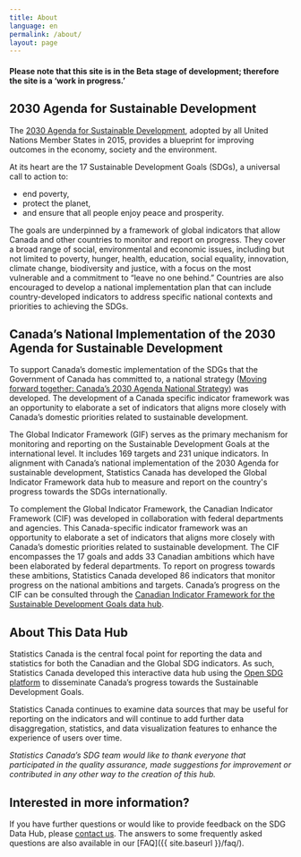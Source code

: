 ```yaml
---
title: About
language: en
permalink: /about/
layout: page
---
```


#### Please note that this site is in the Beta stage of development; therefore the site is a ‘work in progress.’

## 2030 Agenda for Sustainable Development
The <a href="https://sdgs.un.org/2030agenda">2030 Agenda for Sustainable Development</a>, adopted by all United Nations Member States in 2015, provides a blueprint for improving outcomes in the economy, society and the environment. 

At its heart are the 17 Sustainable Development Goals (SDGs), a universal call to action to:
* end poverty,
* protect the planet,
* and ensure that all people enjoy peace and prosperity.

The goals are underpinned by a framework of global indicators that allow Canada and other countries to monitor and report on progress. They cover a broad range of social, environmental and economic issues, including but not limited to poverty, hunger, health, education, social equality, innovation, climate change, biodiversity and justice, with a focus on the most vulnerable and a commitment to “leave no one behind.” Countries are also encouraged to develop a national implementation plan that can include country-developed indicators to address specific national contexts and priorities to achieving the SDGs.

## Canada’s National Implementation of the 2030 Agenda for Sustainable Development
To support Canada’s domestic implementation of the SDGs that the Government of Canada has committed to, a national strategy (<a href="https://www.canada.ca/en/employment-social-development/programs/agenda-2030/moving-forward.html">Moving forward together: Canada’s 2030 Agenda National Strategy</a>) was developed.  The development of a Canada specific indicator framework was an opportunity to elaborate a set of indicators that aligns more closely with Canada’s domestic priorities related to sustainable development.

The Global Indicator Framework (GIF) serves as the primary mechanism for monitoring and reporting on the Sustainable Development Goals at the international level. It includes 169 targets and 231 unique indicators. In alignment with Canada’s national implementation of the 2030 Agenda for sustainable development, Statistics Canada has developed the Global Indicator Framework data hub to measure and report on the country's progress towards the SDGs internationally.

To complement the Global Indicator Framework, the Canadian Indicator Framework (CIF) was developed in collaboration with federal departments and agencies. This Canada-specific indicator framework was an opportunity to elaborate a set of indicators that aligns more closely with Canada’s domestic priorities related to sustainable development. The CIF encompasses the 17 goals and adds 33 Canadian ambitions which have been elaborated by federal departments. To report on progress towards these ambitions, Statistics Canada developed 86 indicators that monitor progress on the national ambitions and targets. Canada’s progress on the CIF can be consulted through the <a href="https://sdgcif-data-canada-oddcic-donnee.github.io/">Canadian Indicator Framework for the Sustainable Development Goals data hub</a>.

## About This Data Hub
Statistics Canada is the central focal point for reporting the data and statistics for both the Canadian and the Global SDG indicators. As such, Statistics Canada developed this interactive data hub using the <a href="https://open-sdg.org/">Open SDG platform</a> to disseminate Canada’s progress towards the Sustainable Development Goals.

Statistics Canada continues to examine data sources that may be useful for reporting on the indicators and will continue to add further data disaggregation, statistics, and data visualization features to enhance the experience of users over time.

<em>Statistics Canada’s SDG team would like to thank everyone that participated in the quality assurance, made suggestions for improvement or contributed in any other way to the creation of this hub.</em>


## Interested in more information?
If you have further questions or would like to provide feedback on the SDG Data Hub, please <a href="mailto:statcan.sdg-odd.statcan@statcan.gc.ca">contact us</a>. The answers to some frequently asked questions are also available in our [FAQ]({{ site.baseurl }}/faq/).